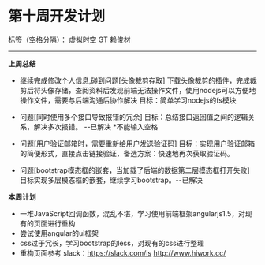 # 第十周开发计划

标签（空格分隔）： 虚拟时空 GT 赖俊材

---
**上周总结**
 * 继续完成修改个人信息,碰到问题[头像裁剪存取]
   下载头像裁剪的插件，完成裁剪后将头像存储，查阅资料后发现前端无法操作文件，使用nodejs可以方便地操作文件，需要与后端沟通后协作解决
   目标：简单学习nodejs的fs模块

 * 问题[同时使用多个接口导致报错的冗余]
   目标：总结接口返回值之间的逻辑关系，解决多次报错。    --已解决
   *不能输入空格

 * 问题[用户验证邮箱时，需要重新给用户发送验证码]
   目标：实现用户验证邮箱的简便形式，直接点击链接验证，备选方案：快速地再次获取验证码。

 * 问题[bootstrap模态框的嵌套，当加载了后端的数据第二层模态框打开失败]
   目标实现多层模态框的嵌套，继续学习bootstrap。--已解决

**本周计划**

 * 一堆JavaScript回调函数，混乱不堪，学习使用前端框架angularjs1.5，对现有的页面进行重构
 * 尝试使用angular的ui框架
 * css过于冗长，学习bootstrap的less，对现有的css进行整理
 * 重构页面参考
    slack：https://slack.com/is
    http://www.hiwork.cc/





